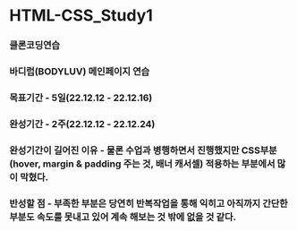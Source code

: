 # HTML-CSS_Study1

### 클론코딩연습
### 바디럽(BODYLUV) 메인페이지 연습
### 목표기간 - 5일(22.12.12 - 22.12.16)
### 완성기간 - 2주(22.12.12 - 22.12.24)
### 완성기간이 길어진 이유 - 물론 수업과 병행하면서 진행했지만 CSS부분(hover, margin & padding 주는 것, 배너 캐서셀) 적용하는 부분에서 많이 막혔다.
### 반성할 점 - 부족한 부분은 당연히 반복작업을 통해 익히고 아직까지 간단한 부분도 속도를 못내고 있어 계속 해보는 것 밖에 없을 것 같다.
